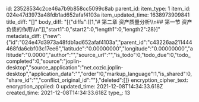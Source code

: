 id: 23528534c2ce46a7b9b858cc5099c8ab
parent_id: 
item_type: 1
item_id: 024e47d3973a48fdb1ad652afaf4103a
item_updated_time: 1638973909841
title_diff: "[]"
body_diff: "[{\"diffs\":[[1,\"# 第二章 资产质量分析\\\n## 第一节 资产负债的作用\\\n\"]],\"start1\":0,\"start2\":0,\"length1\":0,\"length2\":28}]"
metadata_diff: {"new":{"id":"024e47d3973a48fdb1ad652afaf4103a","parent_id":"c43226aa211444468fda6cbf03c17ee6","latitude":"0.00000000","longitude":"0.00000000","altitude":"0.0000","author":"","source_url":"","is_todo":0,"todo_due":0,"todo_completed":0,"source":"joplin-desktop","source_application":"net.cozic.joplin-desktop","application_data":"","order":0,"markup_language":1,"is_shared":0,"share_id":"","conflict_original_id":""},"deleted":[]}
encryption_cipher_text: 
encryption_applied: 0
updated_time: 2021-12-08T14:34:33.618Z
created_time: 2021-12-08T14:34:33.618Z
type_: 13